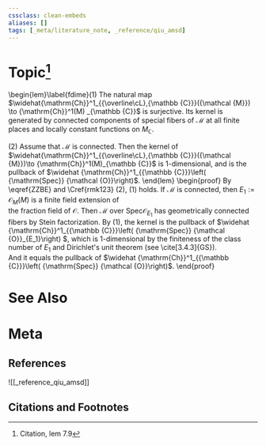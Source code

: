 ```yaml
---
cssclass: clean-embeds
aliases: []
tags: [_meta/literature_note, _reference/qiu_amsd]
---
```

# Topic[^1]
\begin{lem}\label{fdime}(1) The natural map $\widehat{\mathrm{Ch}}^1_{{\overline\cL},{\mathbb {C}}}({\mathcal {M}}) \to {\mathrm{Ch}}^1(M) _{\mathbb {C}}$ is surjective.
Its kernel  is generated by  connected components of  special fibers of ${\mathcal {M}}$ at all  finite places and    locally constant functions on $M_{\mathbb {C}}$.

(2)        Assume that    ${\mathcal {M}}$ is   connected.  Then  the kernel of  $\widehat{\mathrm{Ch}}^1_{{\overline\cL},{\mathbb {C}}}({\mathcal {M}})\to {\mathrm{Ch}}^1(M)_{\mathbb {C}}$ 
is 1-dimensional,  and is  the pullback of $\widehat {\mathrm{Ch}}^1_{{\mathbb {C}}}\left( {\mathrm{Spec}} {\mathcal {O}}\right)$.
       \end{lem}
\begin{proof} 
        By  \eqref{ZZBE} and \Cref{rmk123} (2), (1) holds.  If  ${\mathcal {M}}$ is   connected, then $E_1:={\mathcal {O}}_M(M)$ is a  finite field extension of  
  the fraction field of ${\mathcal {O}}$.  Then ${\mathcal {M}}$ over ${\mathrm{Spec}} {\mathcal {O}}_{E_1}$ has geometrically connected fibers by Stein factorization. 
        By (1), the kernel is  the pullback of $\widehat {\mathrm{Ch}}^1_{{\mathbb {C}}}\left( {\mathrm{Spec}} {\mathcal {O}}_{E_1}\right) $, which is 1-dimensional by the finiteness of the  class number of $E_1$ and   Dirichlet's unit theorem  (see \cite[3.4.3]{GS}).       
  And it equals   the pullback of $\widehat {\mathrm{Ch}}^1_{{\mathbb {C}}}\left( {\mathrm{Spec}} {\mathcal {O}}\right)$.
                              \end{proof}

# See Also

# Meta
## References
![[_reference_qiu_amsd]]


## Citations and Footnotes
[^1]: Citation, lem 7.9